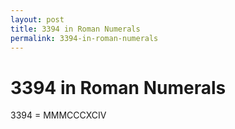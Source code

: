```yaml
---
layout: post
title: 3394 in Roman Numerals
permalink: 3394-in-roman-numerals
---
```


# 3394 in Roman Numerals

3394 = MMMCCCXCIV
